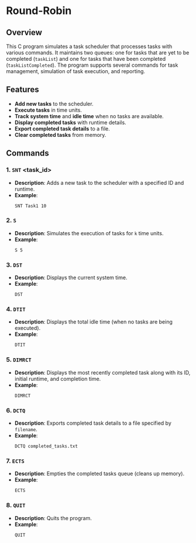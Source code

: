 # Round-Robin

## Overview

This C program simulates a task scheduler that processes tasks with various commands. It maintains two queues: one for tasks that are yet to be completed (`taskList`) and one for tasks that have been completed (`taskListCompleted`). The program supports several commands for task management, simulation of task execution, and reporting.

## Features
- **Add new tasks** to the scheduler.
- **Execute tasks** in time units.
- **Track system time** and **idle time** when no tasks are available.
- **Display completed tasks** with runtime details.
- **Export completed task details** to a file.
- **Clear completed tasks** from memory.

## Commands

### 1. `SNT` <task_id> <runtime>
   - **Description**: Adds a new task to the scheduler with a specified ID and runtime.
   - **Example**:
     ```
     SNT Task1 10
     ```

### 2. `S` <k>
   - **Description**: Simulates the execution of tasks for `k` time units.
   - **Example**:
     ```
     S 5
     ```

### 3. `DST`
   - **Description**: Displays the current system time.
   - **Example**:
     ```
     DST
     ```

### 4. `DTIT`
   - **Description**: Displays the total idle time (when no tasks are being executed).
   - **Example**:
     ```
     DTIT
     ```

### 5. `DIMRCT`
   - **Description**: Displays the most recently completed task along with its ID, initial runtime, and completion time.
   - **Example**:
     ```
     DIMRCT
     ```

### 6. `DCTQ` <filename>
   - **Description**: Exports completed task details to a file specified by `filename`.
   - **Example**:
     ```
     DCTQ completed_tasks.txt
     ```

### 7. `ECTS`
   - **Description**: Empties the completed tasks queue (cleans up memory).
   - **Example**:
     ```
     ECTS
     ```

### 8. `QUIT`
   - **Description**: Quits the program.
   - **Example**:
     ```
     QUIT
     ```
